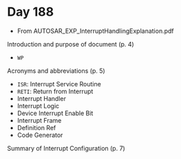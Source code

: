 # Day 188

* From AUTOSAR\_EXP\_InterruptHandlingExplanation.pdf

Introduction and purpose of document (p. 4)
* `WP`

Acronyms and abbreviations (p. 5)
* `ISR`: Interrupt Service Routine
* `RETI`: Return from Interrupt
* Interrupt Handler
* Interrupt Logic
* Device Interrupt Enable Bit
* Interrupt Frame
* Definition Ref
* Code Generator

Summary of Interrupt Configuration (p. 7)
